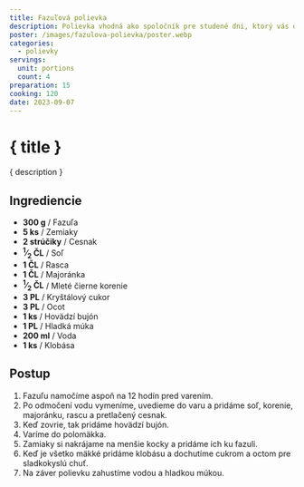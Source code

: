 ```yaml
---
title: Fazuľová polievka
description: Polievka vhodná ako spoločník pre studené dni, ktorý vás objíma svojou teplou náručou.
poster: /images/fazulova-polievka/poster.webp
categories:
  - polievky
servings:
  unit: portions
  count: 4
preparation: 15
cooking: 120
date: 2023-09-07
---
```


# { title }

{ description }

## Ingrediencie

- **300 g** / Fazuľa
- **5 ks** / Zemiaky
- **2 strúčiky** / Cesnak
- **<sup>1</sup>&frasl;<sub>2</sub> ČL** / Soľ
- **1 ČL** / Rasca
- **1 ČL** / Majoránka
- **<sup>1</sup>&frasl;<sub>2</sub> ČL** / Mleté čierne korenie
- **3 PL** / Kryštálový cukor
- **3 PL** / Ocot
- **1 ks** / Hovädzí bujón
- **1 PL** / Hladká múka
- **200 ml** / Voda
- **1 ks** / Klobása

## Postup

1. Fazuľu namočíme aspoň na 12 hodín pred varením.
2. Po odmočení vodu vymeníme, uvedieme do varu a pridáme soľ, korenie, majoránku, rascu a pretlačený cesnak.
3. Keď zovrie, tak pridáme hovädzí bujón.
4. Varíme do polomäkka.
5. Zamiaky si nakrájame na menšie kocky a pridáme ich ku fazuli.
6. Keď je všetko mäkké pridáme klobásu a dochutíme cukrom a octom pre sladkokyslú chuť.
7. Na záver polievku zahustíme vodou a hladkou múkou.
